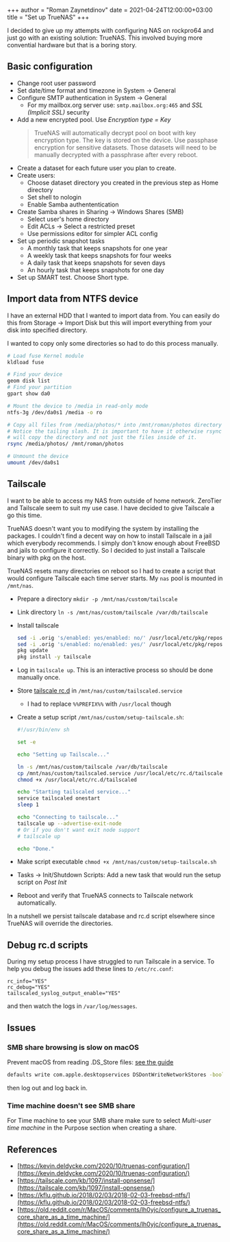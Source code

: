 +++
author = "Roman Zaynetdinov"
date = 2021-04-24T12:00:00+03:00
title = "Set up TrueNAS"
+++

I decided to give up my attempts with configuring NAS on rockpro64 and just go with an existing solution: TrueNAS. This involved buying more convential hardware but that is a boring story.


## Basic configuration

* Change root user password
* Set date/time format and timezone in System -> General
* Configure SMTP authentication in System -> General
    * For my mailbox.org server use: `smtp.mailbox.org:465` and *SSL (Implicit SSL)* security
* Add a new encrypted pool. Use *Encryption type = Key*
    > TrueNAS will automatically decrypt pool on boot with key encryption type. The key is stored on the device. Use passphase encryption for sensitive datasets. 
    > Those datasets will need to be manually decrypted with a passphrase after every reboot.
* Create a dataset for each future user you plan to create.
* Create users:
    * Choose dataset directory you created in the previous step as Home directory
    * Set shell to nologin
    * Enable Samba authententication
* Create Samba shares in Sharing -> Windows Shares (SMB)
    * Select user's home directory
    * Edit ACLs -> Select a restricted preset
    * Use permissions editor for simpler ACL config
* Set up periodic snapshot tasks
    * A monthly task that keeps snapshots for one year
    * A weekly task that keeps snapshots for four weeks
    * A daily task that keeps snapshots for seven days
    * An hourly task that keeps snapshots for one day
* Set up SMART test. Choose Short type.


## Import data from NTFS device

I have an external HDD that I wanted to import data from. You can easily do this from Storage -> Import Disk but this will import everything from your disk into specified directory. 

I wanted to copy only some directories so had to do this process manually.

```sh
# Load fuse Kernel module
kldload fuse

# Find your device 
geom disk list
# Find your partition
gpart show da0

# Mount the device to /media in read-only mode
ntfs-3g /dev/da0s1 /media -o ro

# Copy all files from /media/photos/* into /mnt/roman/photos directory
# Notice the tailing slash. It is important to have it otherwise rsync
# will copy the directory and not just the files inside of it.
rsync /media/photos/ /mnt/roman/photos

# Unmount the device
umount /dev/da0s1
```


## Tailscale

I want to be able to access my NAS from outside of home network. ZeroTier and Tailscale seem to suit my use case. I have decided to give Tailscale a go this time.

TrueNAS doesn't want you to modifying the system by installing the packages. I couldn't find a decent way on how to install Tailscale in a jail which everybody recommends. I simply don't know enough about FreeBSD and jails to configure it correctly. So I decided to just install a Tailscale binary with pkg on the host.


TrueNAS resets many directories on reboot so I had to create a script that would configure Tailscale each time server starts. My `nas` pool is mounted in `/mnt/nas`.

* Prepare a directory `mkdir -p /mnt/nas/custom/tailscale`
* Link directory `ln -s /mnt/nas/custom/tailscale /var/db/tailscale`
* Install tailscale

    ```sh
    sed -i .orig 's/enabled: yes/enabled: no/' /usr/local/etc/pkg/repos/local.conf
    sed -i .orig 's/enabled: no/enabled: yes/' /usr/local/etc/pkg/repos/FreeBSD.conf
    pkg update
    pkg install -y tailscale
    ```
* Log in `tailscale up`. This is an interactive process so should be done manually once.

* Store [tailscale rc.d](https://svnweb.freebsd.org/ports/head/security/tailscale/files/tailscaled.in?view=markup) in `/mnt/nas/custom/tailscaled.service`
    * I had to replace `%%PREFIX%%` with `/usr/local` though
* Create a setup script `/mnt/nas/custom/setup-tailscale.sh`:
    ```sh
    #!/usr/bin/env sh
    
    set -e
    
    echo "Setting up Tailscale..."
    
    ln -s /mnt/nas/custom/tailscale /var/db/tailscale
    cp /mnt/nas/custom/tailscaled.service /usr/local/etc/rc.d/tailscaled
    chmod +x /usr/local/etc/rc.d/tailscaled
    
    echo "Starting tailscaled service..."
    service tailscaled onestart
    sleep 1
    
    echo "Connecting to tailscale..."
    tailscale up --advertise-exit-node
    # Or if you don't want exit node support
    # tailscale up 
    
    echo "Done."
    ```

* Make script executable `chmod +x /mnt/nas/custom/setup-tailscale.sh`
* Tasks -> Init/Shutdown Scripts: Add a new task that would run the setup script on *Post Init*
* Reboot and verify that TrueNAS connects to Tailscale network automatically.

In a nutshell we persist tailscale database and rc.d script elsewhere since TrueNAS will override the directories.


## Debug rc.d scripts

During my setup process I have struggled to run Tailscale in a service. To help you debug the issues add these lines to `/etc/rc.conf`:

```
rc_info="YES"
rc_debug="YES"
tailscaled_syslog_output_enable="YES"
```

and then watch the logs in `/var/log/messages`.


## Issues

### SMB share browsing is slow on macOS

Prevent macOS from reading .DS_Store files: [see the guide](https://support.apple.com/en-us/HT208209)

```sh
defaults write com.apple.desktopservices DSDontWriteNetworkStores -bool TRUE
```

then log out and log back in.


### Time machine doesn't see SMB share

For Time machine to see your SMB share make sure to select *Multi-user time machine* in the Purpose section when creating a share.


## References

* [https://kevin.deldycke.com/2020/10/truenas-configuration/](https://kevin.deldycke.com/2020/10/truenas-configuration/)
* [https://tailscale.com/kb/1097/install-opnsense/](https://tailscale.com/kb/1097/install-opnsense/)
* [https://kflu.github.io/2018/02/03/2018-02-03-freebsd-ntfs/](https://kflu.github.io/2018/02/03/2018-02-03-freebsd-ntfs/)
* [https://old.reddit.com/r/MacOS/comments/lh0yjc/configure_a_truenas_core_share_as_a_time_machine/](https://old.reddit.com/r/MacOS/comments/lh0yjc/configure_a_truenas_core_share_as_a_time_machine/)

